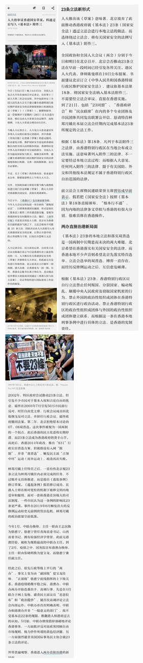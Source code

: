 ![](https://raw.githubusercontent.com/reporterr/reporter/master/67D02A18-5DE3-40AE-A0F5-719B26476183.jpeg)
![](https://raw.githubusercontent.com/reporterr/reporter/master/D23CC25E-5DDB-4F8D-978D-50529C910D77.jpeg)
![](https://raw.githubusercontent.com/reporterr/reporter/master/7846AC38-6905-414F-8B93-834997086B63.jpeg)
